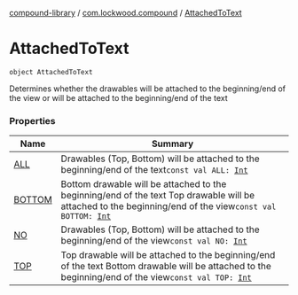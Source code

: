 [compound-library](../../index.md) / [com.lockwood.compound](../index.md) / [AttachedToText](./index.md)

# AttachedToText

`object AttachedToText`

Determines whether the drawables will be attached to the beginning/end of the view
or will be attached to the beginning/end of the text

### Properties

| Name | Summary |
|---|---|
| [ALL](-a-l-l.md) | Drawables (Top, Bottom) will be attached to the beginning/end of the text`const val ALL: `[`Int`](https://kotlinlang.org/api/latest/jvm/stdlib/kotlin/-int/index.html) |
| [BOTTOM](-b-o-t-t-o-m.md) | Bottom drawable will be attached to the beginning/end of the text Top drawable will be attached to the beginning/end of the view`const val BOTTOM: `[`Int`](https://kotlinlang.org/api/latest/jvm/stdlib/kotlin/-int/index.html) |
| [NO](-n-o.md) | Drawables (Top, Bottom) will be attached to the beginning/end of the view`const val NO: `[`Int`](https://kotlinlang.org/api/latest/jvm/stdlib/kotlin/-int/index.html) |
| [TOP](-t-o-p.md) | Top drawable will be attached to the beginning/end of the text Bottom drawable will be attached to the beginning/end of the view`const val TOP: `[`Int`](https://kotlinlang.org/api/latest/jvm/stdlib/kotlin/-int/index.html) |
